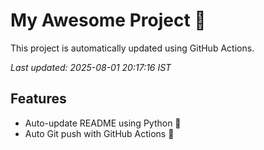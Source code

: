 # My Awesome Project 🚀

This project is automatically updated using GitHub Actions.

_Last updated: 2025-08-01 20:17:16 IST_

## Features
- Auto-update README using Python 🐍
- Auto Git push with GitHub Actions 🤖
